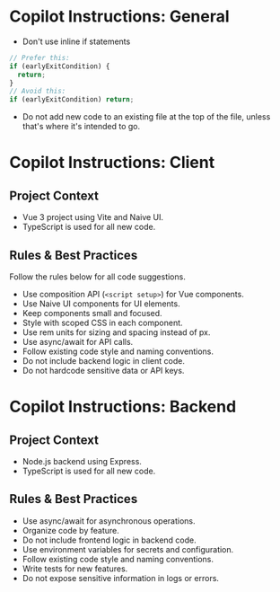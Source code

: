 # Copilot Instructions: General
- Don't use inline if statements
```ts
// Prefer this:
if (earlyExitCondition) {
  return;
}
// Avoid this:
if (earlyExitCondition) return;
```
- Do not add new code to an existing file at the top of the file, unless that's where it's intended to go.

# Copilot Instructions: Client

## Project Context
- Vue 3 project using Vite and Naive UI.
- TypeScript is used for all new code.

## Rules & Best Practices
Follow the rules below for all code suggestions.
- Use composition API (`<script setup>`) for Vue components.
- Use Naive UI components for UI elements.
- Keep components small and focused.
- Style with scoped CSS in each component.
- Use rem units for sizing and spacing instead of px.
- Use async/await for API calls.
- Follow existing code style and naming conventions.
- Do not include backend logic in client code.
- Do not hardcode sensitive data or API keys.


# Copilot Instructions: Backend

## Project Context
- Node.js backend using Express.
- TypeScript is used for all new code.

## Rules & Best Practices
- Use async/await for asynchronous operations.
- Organize code by feature.
- Do not include frontend logic in backend code.
- Use environment variables for secrets and configuration.
- Follow existing code style and naming conventions.
- Write tests for new features.
- Do not expose sensitive information in logs or errors.
